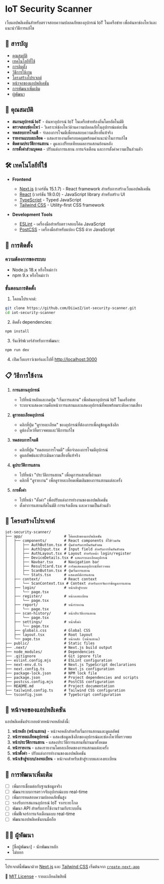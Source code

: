 # IoT Security Scanner

เว็บแอปพลิเคชันสำหรับตรวจสอบความปลอดภัยของอุปกรณ์ IoT ในเครือข่าย เพื่อค้นหาช่องโหว่และแนะนำวิธีการแก้ไข

## 📑 สารบัญ

- [คุณสมบัติ](#คุณสมบัติ)
- [เทคโนโลยีที่ใช้](#เทคโนโลยีที่ใช้)
- [การติดตั้ง](#การติดตั้ง)
- [วิธีการใช้งาน](#วิธีการใช้งาน)
- [โครงสร้างโปรเจกต์](#โครงสร้างโปรเจกต์)
- [หน้าจอของแอปพลิเคชัน](#หน้าจอของแอปพลิเคชัน)
- [การพัฒนาเพิ่มเติม](#การพัฒนาเพิ่มเติม)
- [ผู้พัฒนา](#ผู้พัฒนา)

## 🚀 คุณสมบัติ

- **สแกนอุปกรณ์ IoT** - ค้นหาอุปกรณ์ IoT ในเครือข่ายท้องถิ่นโดยอัตโนมัติ
- **ตรวจสอบช่องโหว่** - วิเคราะห์ช่องโหว่ด้านความปลอดภัยในอุปกรณ์แต่ละชิ้น
- **ทดสอบการโจมตี** - จำลองการโจมตีเพื่อทดสอบความเสี่ยงที่แท้จริง
- **รายงานแบบละเอียด** - แสดงรายงานที่ครอบคลุมพร้อมคำแนะนำในการแก้ไข
- **ติดตามประวัติการแสกน** - ดูและเปรียบเทียบผลการแสกนย้อนหลัง
- **การตั้งค่าส่วนบุคคล** - ปรับแต่งการแสกน การแจ้งเตือน และการตั้งค่าความเป็นส่วนตัว

## 🛠 เทคโนโลยีที่ใช้

- **Frontend**
  - [Next.js](https://nextjs.org/) (เวอร์ชัน 15.1.7) - React framework สำหรับการสร้างเว็บแอปพลิเคชัน
  - [React](https://reactjs.org/) (เวอร์ชัน 19.0.0) - JavaScript library สำหรับสร้าง UI
  - [TypeScript](https://www.typescriptlang.org/) - Typed JavaScript
  - [Tailwind CSS](https://tailwindcss.com/) - Utility-first CSS framework

- **Development Tools**
  - [ESLint](https://eslint.org/) - เครื่องมือสำหรับตรวจสอบโค้ด JavaScript
  - [PostCSS](https://postcss.org/) - เครื่องมือสำหรับแปลง CSS ด้วย JavaScript

## 🔧 การติดตั้ง

### ความต้องการของระบบ

- Node.js 18.x หรือใหม่กว่า
- npm 9.x หรือใหม่กว่า

### ขั้นตอนการติดตั้ง

1. โคลนโปรเจกต์:

```bash
git clone https://github.com/DiiwzZ/iot-security-scanner.git
cd iot-security-scanner
```

2. ติดตั้ง dependencies:

```bash
npm install
```

3. รันเซิร์ฟเวอร์สำหรับการพัฒนา:

```bash
npm run dev
```

4. เปิดเว็บเบราว์เซอร์และไปที่ [http://localhost:3000](http://localhost:3000)

## 📋 วิธีการใช้งาน

1. **การแสกนอุปกรณ์**
   - ไปที่หน้าหลักและกดปุ่ม "เริ่มการแสกน" เพื่อค้นหาอุปกรณ์ IoT ในเครือข่าย
   - ระบบจะแสดงความคืบหน้าการแสกนและแสดงอุปกรณ์ที่พบพร้อมระดับความเสี่ยง

2. **ดูรายละเอียดอุปกรณ์**
   - คลิกที่ปุ่ม "ดูรายละเอียด" ของอุปกรณ์ที่ต้องการเพื่อดูข้อมูลเชิงลึก
   - ดูช่องโหว่ที่ตรวจพบและวิธีการแก้ไข

3. **ทดสอบการโจมตี**
   - คลิกที่ปุ่ม "ทดสอบการโจมตี" เพื่อจำลองการโจมตีอุปกรณ์
   - ดูผลลัพธ์และประเมินความเสี่ยงที่แท้จริง

4. **ดูประวัติการแสกน**
   - ไปที่หน้า "ประวัติการแสกน" เพื่อดูการแสกนที่ผ่านมา
   - คลิกที่ "ดูรายงาน" เพื่อดูรายละเอียดเพิ่มเติมของการแสกนแต่ละครั้ง

5. **การตั้งค่า**
   - ไปที่หน้า "ตั้งค่า" เพื่อปรับแต่งการทำงานของแอปพลิเคชัน
   - ตั้งค่าการแสกนอัตโนมัติ การแจ้งเตือน และความเป็นส่วนตัว

## 📁 โครงสร้างโปรเจกต์

```
iot-security-scanner/
├── app/                   # โค้ดหลักของแอปพลิเคชัน
│   ├── components/        # React components ที่ใช้ร่วมกัน
│   │   ├── AuthButton.tsx # ปุ่มสำหรับการยืนยันตัวตน
│   │   ├── AuthInput.tsx  # Input field สำหรับการยืนยันตัวตน
│   │   ├── AuthLayout.tsx # Layout สำหรับหน้า login/register
│   │   ├── DeviceDetails.tsx # แสดงรายละเอียดอุปกรณ์
│   │   ├── Navbar.tsx     # Navigation bar
│   │   ├── ResultCard.tsx # การ์ดแสดงผลอุปกรณ์ที่ตรวจพบ
│   │   ├── ScanButton.tsx # ปุ่มเริ่มการแสกน
│   │   └── Stats.tsx      # แสดงสถิติการแสกน
│   ├── context/           # React context
│   │   └── ScanContext.tsx # Context สำหรับการจัดการข้อมูลการแสกน
│   ├── login/             # หน้าเข้าสู่ระบบ
│   │   └── page.tsx
│   ├── register/          # หน้าลงทะเบียน
│   │   └── page.tsx
│   ├── report/            # หน้ารายงาน
│   │   └── page.tsx
│   ├── scan-history/      # หน้าประวัติการแสกน
│   │   └── page.tsx
│   ├── settings/          # หน้าตั้งค่า
│   │   └── page.tsx
│   ├── globals.css        # Global CSS
│   ├── layout.tsx         # Root layout
│   └── page.tsx           # หน้าหลัก (หน้าแสกน)
├── public/                # Static files
├── .next/                 # Next.js build output
├── node_modules/          # Dependencies
├── .gitignore             # Git ignore file
├── eslint.config.mjs      # ESLint configuration
├── next-env.d.ts          # Next.js TypeScript declarations
├── next.config.ts         # Next.js configuration
├── package-lock.json      # NPM lock file
├── package.json           # Project dependencies and scripts
├── postcss.config.mjs     # PostCSS configuration
├── README.md              # Project documentation
├── tailwind.config.ts     # Tailwind CSS configuration
└── tsconfig.json          # TypeScript configuration
```

## 📱 หน้าจอของแอปพลิเคชัน

แอปพลิเคชันประกอบด้วยหน้าจอหลักดังนี้:

1. **หน้าหลัก (หน้าแสกน)** - หน้าจอหลักสำหรับเริ่มการแสกนและดูผลลัพธ์
2. **หน้ารายละเอียดอุปกรณ์** - แสดงข้อมูลเชิงลึกของอุปกรณ์และช่องโหว่ที่ตรวจพบ
3. **หน้าประวัติการแสกน** - แสดงประวัติการแสกนที่ผ่านมาทั้งหมด
4. **หน้ารายงาน** - แสดงรายงานโดยละเอียดของการแสกนแต่ละครั้ง
5. **หน้าตั้งค่า** - ปรับแต่งการทำงานของแอปพลิเคชัน
6. **หน้าเข้าสู่ระบบ/ลงทะเบียน** - หน้าจอสำหรับเข้าสู่ระบบและลงทะเบียน

## 🔮 การพัฒนาเพิ่มเติม

- [ ] เพิ่มการเชื่อมต่อกับฐานข้อมูลจริง
- [ ] พัฒนาระบบการตรวจจับอุปกรณ์แบบ real-time
- [ ] เพิ่มการทดสอบความปลอดภัยขั้นสูง
- [ ] รองรับการสแกนอุปกรณ์ IoT จากระยะไกล
- [ ] พัฒนา API สำหรับการใช้งานร่วมกับระบบอื่น
- [ ] เพิ่มฟีเจอร์การแจ้งเตือนแบบ real-time
- [ ] พัฒนาแอปพลิเคชันบนมือถือ

## 👨‍💻 ผู้พัฒนา

- [ชื่อผู้พัฒนา] - นักพัฒนาหลัก
- ไม่บอก

---

โปรเจกต์นี้พัฒนาด้วย [Next.js](https://nextjs.org/) และ [Tailwind CSS](https://tailwindcss.com/) เริ่มต้นจาก [`create-next-app`](https://nextjs.org/docs/app/api-reference/cli/create-next-app)

📄 [MIT License](./LICENSE) - รายละเอียดลิขสิทธิ์
